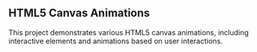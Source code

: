 ## HTML5 Canvas Animations

This project demonstrates various HTML5 canvas animations, including interactive elements and animations based on user interactions.
